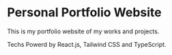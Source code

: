 # Personal Portfolio Website
This is my portfolio website of my works and projects.

Techs
Powerd by React.js, Tailwind CSS and TypeScript.
